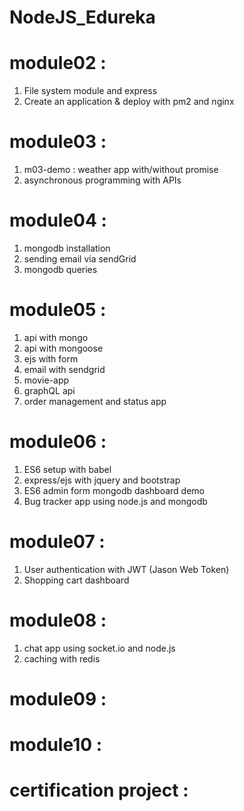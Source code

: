 # NodeJS_Edureka
 
# module02 : 

1. File system module and express
2. Create an application & deploy with pm2 and nginx

# module03 :

1. m03-demo : weather app with/without promise
2. asynchronous programming with APIs

# module04 :

1. mongodb installation
2. sending email via sendGrid
3. mongodb queries

# module05 :

1. api with mongo
2. api with mongoose
3. ejs with form
4. email with sendgrid
5. movie-app
6. graphQL api
7. order management and status app

# module06 :

1. ES6 setup with babel
2. express/ejs with jquery and bootstrap
3. ES6 admin form mongodb dashboard demo
4. Bug tracker app using node.js and mongodb

# module07 :

1. User authentication with JWT (Jason Web Token)
2. Shopping cart dashboard

# module08 :

1. chat app using socket.io and node.js
2. caching with redis

# module09 :
# module10 :

# certification project :
